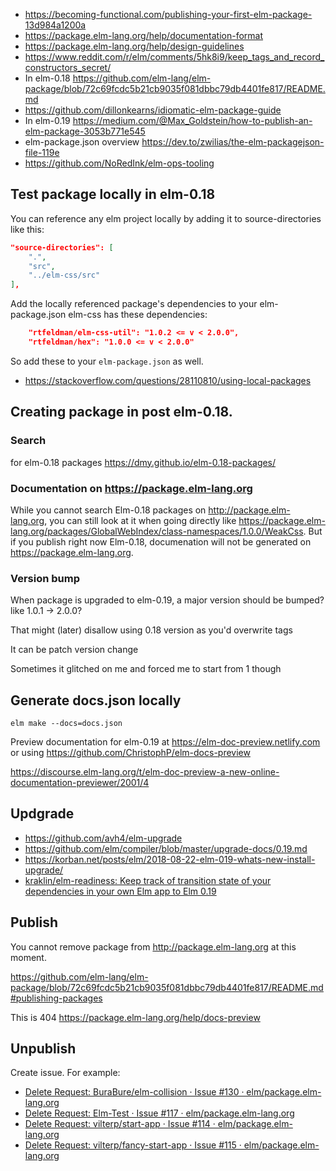 - https://becoming-functional.com/publishing-your-first-elm-package-13d984a1200a
- https://package.elm-lang.org/help/documentation-format
- https://package.elm-lang.org/help/design-guidelines
- https://www.reddit.com/r/elm/comments/5hk8i9/keep_tags_and_record_constructors_secret/
- In elm-0.18 https://github.com/elm-lang/elm-package/blob/72c69fcdc5b21cb9035f081dbbc79db4401fe817/README.md 
- https://github.com/dillonkearns/idiomatic-elm-package-guide
- In elm-0.19 https://medium.com/@Max_Goldstein/how-to-publish-an-elm-package-3053b771e545
- elm-package.json overview https://dev.to/zwilias/the-elm-packagejson-file-119e
- https://github.com/NoRedInk/elm-ops-tooling

## Test package locally in elm-0.18

You can reference any elm project locally by adding it to source-directories like this:

```json
"source-directories": [
    ".",
    "src",
    "../elm-css/src"
],
```

Add the locally referenced package's dependencies to your elm-package.json
elm-css has these dependencies:

```json
    "rtfeldman/elm-css-util": "1.0.2 <= v < 2.0.0",
    "rtfeldman/hex": "1.0.0 <= v < 2.0.0"
```

So add these to your `elm-package.json` as well.

- https://stackoverflow.com/questions/28110810/using-local-packages

## Creating package in post elm-0.18.

### Search

for elm-0.18 packages https://dmy.github.io/elm-0.18-packages/

### Documentation on https://package.elm-lang.org

While you cannot search Elm-0.18 packages on http://package.elm-lang.org, you can still look at it when going directly like https://package.elm-lang.org/packages/GlobalWebIndex/class-namespaces/1.0.0/WeakCss. But if you publish right now Elm-0.18, documenation will not be generated on https://package.elm-lang.org.

### Version bump

When package is upgraded to elm-0.19, a major version should be bumped? like 1.0.1 -> 2.0.0?

That might (later) disallow using 0.18 version as you'd overwrite tags

It can be patch version change

Sometimes it glitched on me and forced me to start from 1 though

## Generate docs.json locally

`elm make --docs=docs.json`

Preview documentation for elm-0.19 at https://elm-doc-preview.netlify.com or using https://github.com/ChristophP/elm-docs-preview

https://discourse.elm-lang.org/t/elm-doc-preview-a-new-online-documentation-previewer/2001/4

## Updgrade

- https://github.com/avh4/elm-upgrade
- https://github.com/elm/compiler/blob/master/upgrade-docs/0.19.md
- https://korban.net/posts/elm/2018-08-22-elm-019-whats-new-install-upgrade/
- [kraklin/elm-readiness: Keep track of transition state of your dependencies in your own Elm app to Elm 0.19](https://github.com/kraklin/elm-readiness)

## Publish

You cannot remove package from http://package.elm-lang.org at this moment.

https://github.com/elm-lang/elm-package/blob/72c69fcdc5b21cb9035f081dbbc79db4401fe817/README.md#publishing-packages

This is 404 https://package.elm-lang.org/help/docs-preview

## Unpublish

Create issue. For example:

- [Delete Request: BuraBure/elm-collision · Issue #130 · elm/package.elm-lang.org](https://github.com/elm/package.elm-lang.org/issues/130)
- [Delete Request: Elm-Test · Issue #117 · elm/package.elm-lang.org](https://github.com/elm/package.elm-lang.org/issues/117)
- [Delete Request: vilterp/start-app · Issue #114 · elm/package.elm-lang.org](https://github.com/elm/package.elm-lang.org/issues/114)
- [Delete Request: vilterp/fancy-start-app · Issue #115 · elm/package.elm-lang.org](https://github.com/elm/package.elm-lang.org/issues/115)
